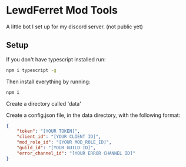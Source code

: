 # LewdFerret Mod Tools
A little bot I set up for my discord server. (not public yet)

## Setup
If you don't have typescript installed run:
```bash
npm i typescript -g
```
Then install everything by running:
```bash
npm i
```

Create a directory called 'data'

Create a config.json file, in the data directory, with the following format:
```json
{
    "token": "[YOUR TOKEN]",
    "client_id": "[YOUR CLIENT ID]",
    "mod_role_id": "[YOUR MOD_ROLE_ID]",
    "guild_id": "[YOUR GUILD ID]",
    "error_channel_id": "[YOUR ERROR CHANNEL ID]"
}
```
